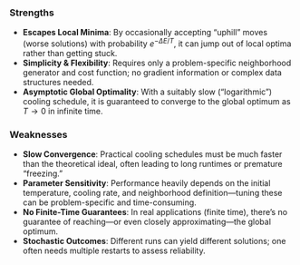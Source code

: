 ### Strengths

- **Escapes Local Minima**: By occasionally accepting “uphill” moves (worse solutions) with probability $e^{-\Delta E / T}$, it can jump out of local optima rather than getting stuck.
- **Simplicity & Flexibility**: Requires only a problem-specific neighborhood generator and cost function; no gradient information or complex data structures needed.
- **Asymptotic Global Optimality**: With a suitably slow (“logarithmic”) cooling schedule, it is guaranteed to converge to the global optimum as $T\to0$ in infinite time.

### Weaknesses

- **Slow Convergence**: Practical cooling schedules must be much faster than the theoretical ideal, often leading to long runtimes or premature “freezing.”
- **Parameter Sensitivity**: Performance heavily depends on the initial temperature, cooling rate, and neighborhood definition—tuning these can be problem-specific and time-consuming.
- **No Finite-Time Guarantees**: In real applications (finite time), there’s no guarantee of reaching—or even closely approximating—the global optimum.
- **Stochastic Outcomes**: Different runs can yield different solutions; one often needs multiple restarts to assess reliability.
